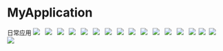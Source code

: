 # MyApplication
日常应用
![](/ScreenShoot/AddRecentTaskScreenShoot.gif)  
![](/ScreenShoot/AnimSVGScreenShoot.gif )  
![](/ScreenShoot/AnimScreenShoot.gif )  
![](/ScreenShoot/AnimScreenShoot1.gif )  
![](/ScreenShoot/AutoLineLayoutScreenShoot.gif )  
![](/ScreenShoot/CollapsingToolbarLayoutScreenShoot.gif )  
![](/ScreenShoot/NestedScrolling1ScreenShoot.gif )  
![](/ScreenShoot/NestedScrolling2ScreenShoot.gif )  
![](/ScreenShoot/NestedScrollingScreenShoot.gif )  
![](/ScreenShoot/PriorityQueueScreenShoot.gif )  
![](/ScreenShoot/RecyclerViewItemDecorationScreenShoot.gif )  
![](/ScreenShoot/RecyclerViewRelatedScreenShoot.gif )  
![](/ScreenShoot/RightSwipMenuScreenShoot.gif )  
![](/ScreenShoot/SceneTransitionScreenShoot.gif ) 
![](/ScreenShoot/SimpleQueueScreenShoot.gif ) 
![](/ScreenShoot/SkinLoaderScreenShoot.gif )  
![](/ScreenShoot/SwipBackCloseScreenShoot.gif )  
